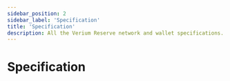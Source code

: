 ```yaml
---
sidebar_position: 2
sidebar_label: 'Specification'
title: 'Specification'
description: All the Verium Reserve network and wallet specifications.
---
```

# Specification
